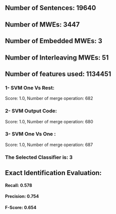 ## Number of Sentences: 19640
## Number of MWEs: 3447

## Number of Embedded MWEs: 3

## Number of Interleaving MWEs: 51
## Number of features used: 1134451

### 1- SVM One Vs Rest: 
Score: 1.0, Number of merge operation: 682
### 2- SVM Output Code: 
Score: 1.0, Number of merge operation: 680
### 3- SVM One Vs One : 
Score: 1.0, Number of merge operation: 687
### The Selected Classifier is: 3
## Exact Identification Evaluation: 
#### Recall: 0.578
#### Precision: 0.754
#### F-Score: 0.654
